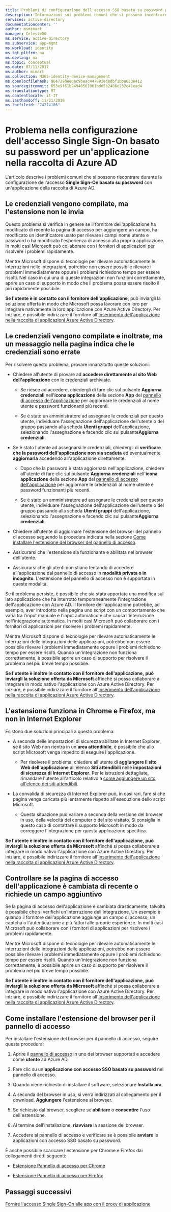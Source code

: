 ```yaml
---
title: Problemi di configurazione dell'accesso SSO basato su password per Azure AD app della raccolta
description: Informazioni sui problemi comuni che si possono incontrare durante la configurazione dell'accesso Single Sign-On basato su password per applicazioni incluse nella raccolta delle applicazioni di Azure AD
services: active-directory
documentationcenter: ''
author: msmimart
manager: CelesteDG
ms.service: active-directory
ms.subservice: app-mgmt
ms.workload: identity
ms.tgt_pltfrm: na
ms.devlang: na
ms.topic: conceptual
ms.date: 07/11/2017
ms.author: mimart
ms.collection: M365-identity-device-management
ms.openlocfilehash: 96e729bee0ac9beac447893ed8dbf1bba633e412
ms.sourcegitcommit: 653e9f61b24940561061bd65b2486e232e41ead4
ms.translationtype: MT
ms.contentlocale: it-IT
ms.lasthandoff: 11/21/2019
ms.locfileid: "74274186"
---
```

# <a name="problem-configuring-password-single-sign-on-for-an-azure-ad-gallery-application"></a>Problema nella configurazione dell'accesso Single Sign-On basato su password per un'applicazione nella raccolta di Azure AD

L'articolo descrive i problemi comuni che si possono riscontrare durante la configurazione dell'accesso **Single Sign-On basato su password** con un'applicazione della raccolta di Azure AD.

## <a name="credentials-are-filled-in-but-the-extension-does-not-submit-them"></a>Le credenziali vengono compilate, ma l'estensione non le invia

Questo problema si verifica in genere se il fornitore dell'applicazione ha modificato di recente la pagina di accesso per aggiungere un campo, ha modificato un identificatore usato per rilevare i campi nome utente e password o ha modificato l'esperienza di accesso alla propria applicazione. In molti casi Microsoft può collaborare con i fornitori di applicazioni per risolvere i problemi rapidamente.

Mentre Microsoft dispone di tecnologie per rilevare automaticamente le interruzioni nelle integrazioni, potrebbe non essere possibile rilevare i problemi immediatamente oppure i problemi richiedono tempo per essere risolti. Nel caso in cui una di queste integrazioni non funzioni correttamente, aprire un caso di supporto in modo che il problema possa essere risolto il più rapidamente possibile.

**Se l'utente è in contatto con il fornitore dell'applicazione,** può inviargli la soluzione offerta in modo che Microsoft possa lavorare con loro per integrare nativamente la loro applicazione con Azure Active Directory. Per iniziare, è possibile indirizzare il fornitore all'[Inserimento dell'applicazione nella raccolta di applicazioni Azure Active Directory](../develop/howto-app-gallery-listing.md).

## <a name="credentials-are-filled-in-and-submitted-but-the-page-indicates-the-credentials-are-incorrect"></a>Le credenziali vengono compilate e inoltrate, ma un messaggio nella pagina indica che le credenziali sono errate

Per risolvere questo problema, provare innanzitutto queste soluzioni:

- Chiedere all'utente di provare ad **accedere direttamente al sito Web dell'applicazione** con le credenziali archiviate.

  * Se riesce ad accedere, chiedergli di fare clic sul pulsante **Aggiorna credenziali** nell'**icona applicazione** della sezione **App** del [pannello di accesso dell'applicazione](https://myapps.microsoft.com/) per aggiornare le credenziali al nome utente e password funzionanti più recenti.

  * Se è stato un amministratore ad assegnare le credenziali per questo utente, individuare l'assegnazione dell'applicazione dell'utente o del gruppo passando alla scheda **Utenti gruppi** dell'applicazione, selezionando l'assegnazione e facendo clic sul pulsante**Aggiorna credenziali**.

- Se è stato l'utente ad assegnarsi le credenziali, chiedergli di **verificare che la password dell'applicazione non sia scaduta** ed eventualmente **aggiornarla** accedendo all'applicazione direttamente.

  * Dopo che la password è stata aggiornata nell'applicazione, chiedere all'utente di fare clic sul pulsante **Aggiorna credenziali** nell'**icona applicazione** della sezione **App** del [pannello di accesso dell'applicazione](https://myapps.microsoft.com/) per aggiornare le credenziali al nome utente e password funzionanti più recenti.

  * Se è stato un amministratore ad assegnare le credenziali per questo utente, individuare l'assegnazione dell'applicazione dell'utente o del gruppo passando alla scheda **Utenti gruppi** dell'applicazione, selezionando l'assegnazione e facendo clic sul pulsante**Aggiorna credenziali**.

- Chiedere all'utente di aggiornare l'estensione del browser del pannello di accesso seguendo la procedura indicata nella sezione [Come installare l'estensione del browser del pannello di accesso](#how-to-install-the-access-panel-browser-extension).

- Assicurarsi che l'estensione sia funzionante e abilitata nel browser dell'utente.

- Assicurarsi che gli utenti non stiano tentando di accedere all'applicazione dal pannello di accesso in **modalità privata o in incognito**. L'estensione del pannello di accesso non è supportata in queste modalità.

Se il problema persiste, è possibile che sia stata apportata una modifica sul lato applicazione che ha interrotto temporaneamente l'integrazione dell'applicazione con Azure AD. Il fornitore dell'applicazione potrebbe, ad esempio, aver introdotto nella pagina uno script con un comportamento che varia tra l'input manuale e l'input automatico e che causa l'interruzione nell'integrazione automatica. In molti casi Microsoft può collaborare con i fornitori di applicazioni per risolvere i problemi rapidamente.

Mentre Microsoft dispone di tecnologie per rilevare automaticamente le interruzioni delle integrazioni delle applicazioni, potrebbe non essere possibile rilevare i problemi immediatamente oppure i problemi richiedono tempo per essere risolti. Quando un'integrazione non funziona correttamente, è possibile aprire un caso di supporto per risolvere il problema nel più breve tempo possibile. 

**Se l'utente è inoltre in contatto con il fornitore dell'applicazione,** **può inviargli la soluzione offerta da Microsoft** affinché si possa collaborare a integrare in modo nativo l'applicazione con Azure Active Directory. Per iniziare, è possibile indirizzare il fornitore all'[Inserimento dell'applicazione nella raccolta di applicazioni Azure Active Directory](../develop/howto-app-gallery-listing.md).

## <a name="the-extension-works-in-chrome-and-firefox-but-not-in-internet-explorer"></a>L'estensione funziona in Chrome e Firefox, ma non in Internet Explorer

Esistono due soluzioni principali a questo problema:

- A seconda delle impostazioni di sicurezza abilitate in Internet Explorer, se il sito Web non rientra in un'**area attendibile**, è possibile che allo script Microsoft venga impedito di eseguire l'applicazione.

  *  Per risolvere il problema, chiedere all'utente di **aggiungere il sito Web dell'applicazione** all'elenco **Siti attendibili** nelle **impostazioni di sicurezza di Internet Explorer**. Per le istruzioni dettagliate, rimandare l'utente all'articolo relativo a [come aggiungere un sito all'elenco dei siti attendibili](https://answers.microsoft.com/en-us/ie/forum/ie9-windows_7/how-do-i-add-a-site-to-my-trusted-sites-list/98cc77c8-b364-e011-8dfc-68b599b31bf5).

- La convalida di sicurezza di Internet Explorer può, in casi rari, fare sì che pagina venga caricata più lentamente rispetto all'esecuzione dello script Microsoft.

  * Questa situazione può variare a seconda della versione del browser in uso, della velocità del computer o del sito visitato. Si consiglia in questo caso di contattare il supporto Microsoft in modo da correggere l'integrazione per questa applicazione specifica.

**Se l'utente è inoltre in contatto con il fornitore dell'applicazione,** **può inviargli la soluzione offerta da Microsoft** affinché si possa collaborare a integrare in modo nativo l'applicazione con Azure Active Directory. Per iniziare, è possibile indirizzare il fornitore all'[Inserimento dell'applicazione nella raccolta di applicazioni Azure Active Directory](../develop/howto-app-gallery-listing.md).

## <a name="check-if-the-applications-login-page-has-changed-recently-or-requires-an-additional-field"></a>Controllare se la pagina di accesso dell'applicazione è cambiata di recente o richiede un campo aggiuntivo

Se la pagina di accesso dell'applicazione è cambiata drasticamente, talvolta è possibile che si verifichi un'interruzione dell'integrazione. Un esempio è quando il fornitore dell'applicazione aggiunge un campo di accesso, un captcha o l'autenticazione a più fattori alle proprie esperienze. In molti casi Microsoft può collaborare con i fornitori di applicazioni per risolvere i problemi rapidamente.

Mentre Microsoft dispone di tecnologie per rilevare automaticamente le interruzioni delle integrazioni delle applicazioni, potrebbe non essere possibile rilevare i problemi immediatamente oppure i problemi richiedono tempo per essere risolti. Quando un'integrazione non funziona correttamente, è possibile aprire un caso di supporto per risolvere il problema nel più breve tempo possibile. 

**Se l'utente è inoltre in contatto con il fornitore dell'applicazione,** **può inviargli la soluzione offerta da Microsoft** affinché si possa collaborare a integrare in modo nativo l'applicazione con Azure Active Directory. Per iniziare, è possibile indirizzare il fornitore all'[Inserimento dell'applicazione nella raccolta di applicazioni Azure Active Directory](../develop/howto-app-gallery-listing.md).

## <a name="how-to-install-the-access-panel-browser-extension"></a>Come installare l'estensione del browser per il pannello di accesso

Per installare l'estensione del browser per il pannello di accesso, seguire questa procedura:

1.  Aprire il [pannello di accesso](https://myapps.microsoft.com) in uno dei browser supportati e accedere come **utente** ad Azure AD.

2.  Fare clic su un'**applicazione con accesso SSO basato su password** nel pannello di accesso.

3.  Quando viene richiesto di installare il software, selezionare **Installa ora**.

4.  A seconda del browser in uso, si verrà indirizzati al collegamento per il download. **Aggiungere** l'estensione al browser.

5.  Se richiesto dal browser, scegliere se **abilitare** o **consentire** l'uso dell'estensione.

6.  Al termine dell'installazione, **riavviare** la sessione del browser.

7.  Accedere al pannello di accesso e verificare se è possibile **avviare** le applicazioni con accesso SSO basato su password.

È anche possibile scaricare l'estensione per Chrome e Firefox dai collegamenti diretti seguenti:

-   [Estensione Pannello di accesso per Chrome](https://chrome.google.com/webstore/detail/access-panel-extension/ggjhpefgjjfobnfoldnjipclpcfbgbhl)

-   [Estensione Pannello di accesso per Firefox](https://addons.mozilla.org/firefox/addon/access-panel-extension/)

## <a name="next-steps"></a>Passaggi successivi
[Fornire l'accesso Single Sign-On alle app con il proxy di applicazione](application-proxy-configure-single-sign-on-with-kcd.md)

